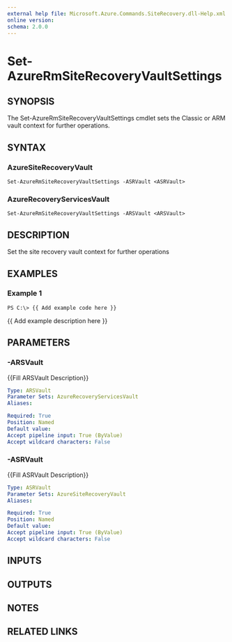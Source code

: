 ```yaml
---
external help file: Microsoft.Azure.Commands.SiteRecovery.dll-Help.xml
online version: 
schema: 2.0.0
---
```


# Set-AzureRmSiteRecoveryVaultSettings
## SYNOPSIS
The Set-AzureRmSiteRecoveryVaultSettings cmdlet sets the Classic or ARM vault context for further operations.

## SYNTAX

### AzureSiteRecoveryVault
```
Set-AzureRmSiteRecoveryVaultSettings -ASRVault <ASRVault>
```

### AzureRecoveryServicesVault
```
Set-AzureRmSiteRecoveryVaultSettings -ARSVault <ARSVault>
```

## DESCRIPTION
Set the site recovery vault context for further operations

## EXAMPLES

### Example 1
```
PS C:\> {{ Add example code here }}
```

{{ Add example description here }}

## PARAMETERS

### -ARSVault
{{Fill ARSVault Description}}

```yaml
Type: ARSVault
Parameter Sets: AzureRecoveryServicesVault
Aliases: 

Required: True
Position: Named
Default value: 
Accept pipeline input: True (ByValue)
Accept wildcard characters: False
```

### -ASRVault
{{Fill ASRVault Description}}

```yaml
Type: ASRVault
Parameter Sets: AzureSiteRecoveryVault
Aliases: 

Required: True
Position: Named
Default value: 
Accept pipeline input: True (ByValue)
Accept wildcard characters: False
```

## INPUTS

## OUTPUTS

## NOTES

## RELATED LINKS

